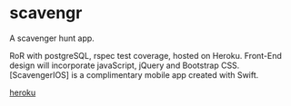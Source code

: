 # scavengr

A scavenger hunt app.

RoR with postgreSQL, rspec test coverage, hosted on Heroku. Front-End design will incorporate javaScript, jQuery and Bootstrap CSS. [ScavengerIOS] is a complimentary mobile app created with Swift.

[heroku]

[heroku]: http://scavengur.herokuapp.com/ "Link to Heroku"
[ScavengrIOS]: https://github.com/kkane106/ScavengrIOS "ScavengrIOS"